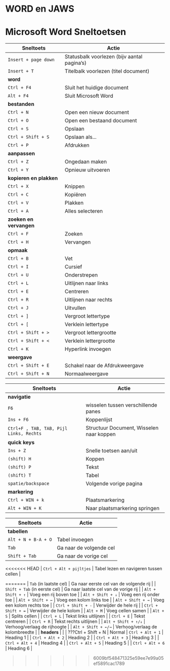 
# WORD en JAWS

# Microsoft Word Sneltoetsen

| Sneltoets | Actie |
| --- | --- |
| `Insert + page down` | Statusbalk voorlezen (bijv aantal pagina’s) |
| `Insert + T` | Titelbalk voorlezen (titel document) |
|**word**||
| `Ctrl + F4` | Sluit het huidige document |
| `Alt + F4` | Sluit Microsoft Word |
|**bestanden**||
| `Ctrl + N` | Open een nieuw document |
| `Ctrl + O` | Open een bestaand document |
| `Ctrl + S` | Opslaan |
| `Ctrl + Shift + S` | Opslaan als... |
| `Ctrl + P` | Afdrukken |
|**aanpassen**||
| `Ctrl + Z` | Ongedaan maken |
| `Ctrl + Y` | Opnieuw uitvoeren |
|**kopieren en plakken**||
| `Ctrl + X` | Knippen |
| `Ctrl + C` | Kopiëren |
| `Ctrl + V` | Plakken |
| `Ctrl + A` | Alles selecteren |
|**zoeken en vervangen**||
| `Ctrl + F` | Zoeken |
| `Ctrl + H` | Vervangen |
|**opmaak**||
| `Ctrl + B` | Vet |
| `Ctrl + I` | Cursief |
| `Ctrl + U` | Onderstrepen |
| `Ctrl + L` | Uitlijnen naar links |
| `Ctrl + E` | Centreren |
| `Ctrl + R` | Uitlijnen naar rechts |
| `Ctrl + J` | Uitvullen |
| `Ctrl + ]` | Vergroot lettertype |
| `Ctrl + [` | Verklein lettertype |
| `Ctrl + Shift + >` | Vergroot lettergrootte |
| `Ctrl + Shift + <` | Verklein lettergrootte |
| `Ctrl + K` | Hyperlink invoegen |
|**weergave**||
| `Ctrl + Shift + E` | Schakel naar de Afdrukweergave |
| `Ctrl + Shift + N` | Normaalweergave |


| Sneltoets | Actie |
| --- | --- |
| **navigatie**             ||
| `F6` | wisselen tussen verschillende panes |
| `Ins + F6` | Koppenlijst |
| `Ctrl+F , TAB, TAB, Pijl Links, Rechts` | Structuur Document, Wisselen naar koppen|
| **quick keys**             ||
| `Ins + Z` | Snelle toetsen aan/uit|
| `(shift) H`  | Koppen |
| `(shift) P` | Tekst |
| `(shift) T` | Tabel |
| `spatie/backspace`  | Volgende vorige pagina |
| **markering**             ||
| `Ctrl + WIN + k` | Plaatsmarkering |
| `Alt + WIN + K` | Naar plaatsmarkering springen |

| Sneltoets | Actie |
| --- | --- |
| **tabellen**             ||
| `Alt + N + B-A + O` | Tabel invoegen |
| `Tab`                 | Ga naar de volgende cel                  |
| `Shift + Tab`         | Ga naar de vorige cel                    |
<<<<<<< HEAD
| `Ctrl + Alt + pijltjes` | Tabel lezen en navigeren tussen cellen |


=======
| `Tab` (in laatste cel) | Ga naar eerste cel van de volgende rij   |
| `Shift + Tab` (in eerste cel) | Ga naar laatste cel van de vorige rij   |
| `Alt + Shift + ↑`     | Voeg een rij boven toe                   |
| `Alt + Shift + ↓`     | Voeg een rij onder toe                   |
| `Alt + Shift + ←`     | Voeg een kolom links toe                 |
| `Alt + Shift + →`     | Voeg een kolom rechts toe                |
| `Ctrl + Shift + -`    | Verwijder de hele rij                    |
| `Ctrl + Shift + =`    | Verwijder de hele kolom                  |
| `Alt + M`             | Voeg cellen samen                       |
| `Alt + S`             | Splits cellen                           |
| `Ctrl + L`            | Tekst links uitlijnen                   |
| `Ctrl + E`            | Tekst centreren                         |
| `Ctrl + R`            | Tekst rechts uitlijnen                  |
| `Alt + Shift + ↑/↓`   | Verhoog/verlaag de rijhoogte             |
| `Alt + Shift + ←/→`   | Verhoog/verlaag de kolombreedte          |
| **headers**        | |
| ???Ctrl + Shift + N | Normal 
| `Ctrl + Alt + 1` | Heading 1     |
| `Ctrl + Alt + 2` | Heading 2     |
| `Ctrl + Alt + 3` | Heading 3     |
| `Ctrl + Alt + 4` | Heading 4     |
| `Ctrl + Alt + 5` | Heading 5     |
| `Ctrl + Alt + 6` | Heading 6     |
>>>>>>> 6009bf548471325e59ee7e99a05ef5891cac1789



